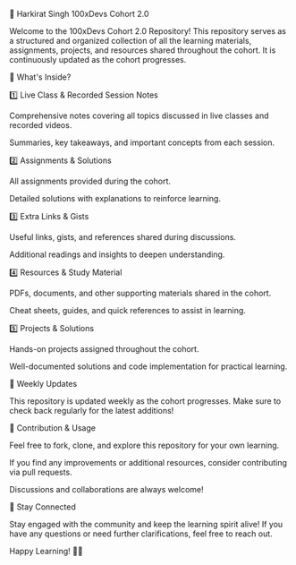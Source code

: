 🚀 Harkirat Singh 100xDevs Cohort 2.0

Welcome to the 100xDevs Cohort 2.0 Repository! This repository serves as a structured and organized collection of all the learning materials, assignments, projects, and resources shared throughout the cohort. It is continuously updated as the cohort progresses.

 📌 What's Inside?

1️⃣ Live Class & Recorded Session Notes

Comprehensive notes covering all topics discussed in live classes and recorded videos.

Summaries, key takeaways, and important concepts from each session.

2️⃣ Assignments & Solutions

All assignments provided during the cohort.

Detailed solutions with explanations to reinforce learning.

3️⃣ Extra Links & Gists


Useful links, gists, and references shared during discussions.

Additional readings and insights to deepen understanding.

4️⃣ Resources & Study Material


PDFs, documents, and other supporting materials shared in the cohort.

Cheat sheets, guides, and quick references to assist in learning.

5️⃣ Projects & Solutions

Hands-on projects assigned throughout the cohort.

Well-documented solutions and code implementation for practical learning.

📅 Weekly Updates

This repository is updated weekly as the cohort progresses. Make sure to check back regularly for the latest additions!

🤝 Contribution & Usage

Feel free to fork, clone, and explore this repository for your own learning.

If you find any improvements or additional resources, consider contributing via pull requests.

 Discussions and collaborations are always welcome!

🔗  Stay Connected

Stay engaged with the community and keep the learning spirit alive! If you have any questions or need further clarifications, feel free to reach out.

Happy Learning! 🚀🔥

